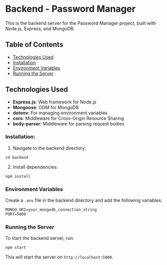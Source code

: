 # Backend - Password Manager

This is the backend server for the Password Manager project, built with Node.js, Express, and MongoDB.

## Table of Contents
- [Technologies Used](#technologies-used)
- [Installation](#installation)
- [Environment Variables](#environment-variables)
- [Running the Server](#running-the-server)

## Technologies Used
- **Express.js**: Web framework for Node.js
- **Mongoose**: ODM for MongoDB
- **dotenv**: For managing environment variables
- **cors**: Middleware for Cross-Origin Resource Sharing
- **body-parser**: Middleware for parsing request bodies

### Installation:
1. Navigate to the backend directory:
```
cd backend
```

2. Install dependencies:
```
npm install
```

### Environment Variables
Create a `.env` file in the backend directory and add the following variables:
```
MONGO_URI=your_mongodb_connection_string
PORT=5000
```

### Running the Server

To start the backend server, run:
```
npm start
```

This will start the server on `http://localhost:5000`.